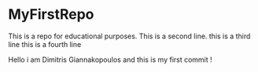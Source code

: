 # MyFirstRepo
This is a repo for educational purposes.
This is a second line.
this is a third line
this is a fourth line


Hello i am Dimitris Giannakopoulos and this is my first commit !